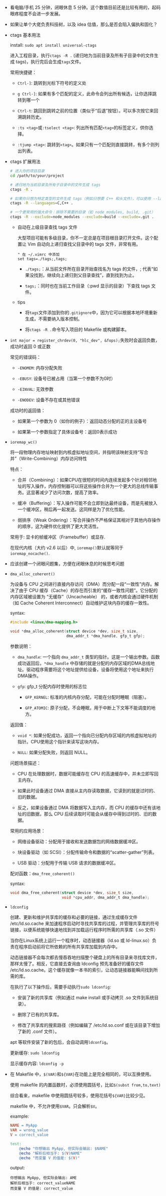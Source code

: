 * 看电脑/手机 25 分钟，闭眼休息 5 分钟。这个数值目前还是比较有用的，起码眼疼程度不会进一步发展。

* 如果让单个大佬负责科技树，以及 idea 估值，那么是否会陷入偏执和固化？

* ctags 基本用法

    install: `sudo apt install universal-ctags`

    进入工程目录，执行`ctags -R .` (递归地为当前目录及所有子目录中的文件生成 tags)，执行完后会生成`tags`文件。

    常用快捷键：

    * `Ctrl-]`: 跳转到光标下符号的定义处

    * `g Ctrl-]`: 如果有多个匹配的定义，此命令会列出所有候选，让你选择跳转到哪一个

    * `Ctrl-t`: 跳回到跳转之前的位置（类似于“后退”按钮）。可以多次按它来回溯跳转历史。

    * `:ts <tag>`或`:tselect <tag>`: 列出所有匹配`<tag>`的标签定义，供你选择。

    * `:tjump <tag>`: 跳转到`<tag>`。如果只有一个匹配则直接跳转，有多个则列出列表。

* ctags 扩展用法

    ```bash
    # 进入你的项目目录
    cd /path/to/your/project

    # 递归地为当前目录及所有子目录中的文件生成 tags
    ctags -R .

    # 如果你只想为特定类型的文件生成 tags（例如只想要 C++ 和头文件），可以使用 --languages 选项
    ctags -R --languages=C,C++ .

    # 一个更常用的强大命令：排除不需要的目录（如 node_modules, build, .git）
    ctags -R --exclude=node_modules --exclude=build --exclude=.git .
    ```

    * 自动在上级目录查找 tags 文件

        大型项目可能有多级目录，你不一定总是在项目根目录打开文件。这个配置让 Vim 自动向上递归查找父目录中的 tags 文件，非常有用。

        ```vim
        " 在 ~/.vimrc 中添加
        set tags=./tags;,tags;
        ```

        * `./tags;`：从当前文件所在目录开始查找名为 tags 的文件，; 代表“如果没找到，继续向上递归到父目录查找”，直到找到为止。

        * `tags;`：同时也在当前工作目录（:pwd 显示的目录）下查找 tags 文件。

    * tips

        * 将`tags`文件添加到你的`.gitignore`中，因为它可以根据本地环境重新生成，不需要纳入版本控制。

        * 将`ctags -R .`命令写入项目的 Makefile 或构建脚本。

* ``int major = register_chrdev(0, "hlc_dev", &fops);``失败时会返回负数，成功时返回 0 或正数

    常见的错误码：

    * `-ENOMEM`: 内存分配失败

    * `-EBUSY`: 设备号已被占用（当第一个参数不为0时）

    * `-EINVAL`: 无效参数

    * `-ENODEV`: 设备不存在或其他错误

    成功时的返回值：

    * 如果第一个参数为 0（如你的例子）：返回动态分配的正的主设备号

    * 如果第一个参数指定了具体设备号：返回0表示成功

* `ioremap_wc()`

    将一段物理内存地址映射到内核虚拟地址空间，并指明该映射支持“写合并”（Write-Combining）内存访问特性

    特点：

    * 合并（Combining）：如果CPU在很短的时间内连续发起多个针对相邻地址的写入操作，内存控制器可以将这些操作合并为一个更大的总线传输事务。这显著减少了访问次数，提高了效率。

    * 缓冲（Buffering）：写入操作可能不会立即到达最终设备，而是先被放入一个缓冲区，稍后再一起发送。这同样是为了优化性能。

    * 弱排序（Weak Ordering）：写合并操作不严格保证其相对于其他内存操作的顺序，这为硬件优化提供了更大灵活性。

    常用于: 显卡的帧缓冲区（Framebuffer）或显存.

    在现代内核（大约 v2.6 以后）中, `ioremap()`默认就等同于`ioremap_nocache()`.

* 应该创建一个闭眼问题集，方便在闭眼休息的时候思考问题

* `dma_alloc_coherent()`

    为设备与 CPU 之间进行直接内存访问（DMA）而分配一段“一致性”内存。解决了由于 CPU 缓存（Cache）的存在而引发的“缓存一致性问题”。它分配的内存区域被设置为 “无缓存”（Uncacheable） 的，或者内核会通过硬件机制（如 Cache Coherent Interconnect）自动维护这块内存的缓存一致性。

    syntax:

    ```c
    #include <linux/dma-mapping.h>

    void *dma_alloc_coherent(struct device *dev, size_t size,
                             dma_addr_t *dma_handle, gfp_t gfp);
    ```

    参数说明：

    * `dma_handle`: 一个指向 `dma_addr_t` 类型的指针。这是一个输出参数。函数成功返回后，`*dma_handle` 中存储的就是分配的内存区域的DMA总线地址。驱动程序需要将这个地址提供给设备，设备将使用这个地址来执行DMA操作。

    * `gfp`: gfp_t	分配内存时使用的标志位

        * `GFP_KERNEL`: 标准的内核内存分配，可能在分配时睡眠（阻塞）。

        * `GFP_ATOMIC`: 原子分配，不会睡眠，用于中断上下文等不能调度的地方。

    返回值：

    * `void *`: 如果分配成功，返回一个指向已分配内存区域的内核虚拟地址的指针。CPU使用这个指针来读写这块内存。

    * `NULL`: 如果分配失败，则返回 NULL。

    问题场景描述：

    * CPU 在处理数据时，数据可能缓存在 CPU 的高速缓存中，并未立即写回主内存。

    * 如果此时设备通过 DMA 直接从主内存读取数据，它读到的就是过时的、旧的数据。

    * 反之，如果设备通过 DMA 将数据写入主内存，而 CPU 的缓存中还有该地址的旧数据，那么 CPU 后续读取时可能会从缓存中得到过时的、旧的数据。

    常用的应用场景：

    * 网络设备驱动：分配用于接收和发送数据包的网络数据缓冲区。

    * 块设备驱动（如 SCSI）：分配传输命令和数据的“scatter-gather”列表。

    * USB 驱动：分配用于传输 USB 请求的数据缓冲区。

    配对函数：`dma_free_coherent()`

    syntax:

    ```c
    void dma_free_coherent(struct device *dev, size_t size,
                           void *cpu_addr, dma_addr_t dma_handle);
    ```

* `ldconfig`

    创建、更新和维护共享库的缓存和必要的链接，通过生成缓存文件 /etc/ld.so.cache 来加速程序启动时寻找共享库的过程，并管理共享库的符号链接，以便系统能够快速地找到并加载运行程序时所需的共享库（.so 文件）

    当你在Linux系统上运行一个程序时，动态链接器（ld.so 或 ld-linux.so）负责在程序启动前将它所依赖的所有共享库加载到内存中。

    动态链接器不会每次都去慢吞吞地扫描整个硬盘上的所有目录来寻找库文件，那样太慢了。相反，它直接去查询由 ldconfig 预先准备好的缓存文件 /etc/ld.so.cache。这个缓存就像一本书的索引，让动态链接器能瞬间找到所需的库。

    在执行了以下操作后，需要手动执行`sudo ldconfig`:

    * 安装了新的共享库（例如通过 make install 或手动拷贝 .so 文件到系统目录）。

    * 删除了已有的共享库。

    * 修改了共享库的搜索路径（例如编辑了 /etc/ld.so.conf 或在该目录下增加了新的 .conf 文件）。

    apt 等软件安装了新的包后，会自动调用`ldconfig`。

    更新缓存: `sudo ldconfig`

    显示缓存内容: `ldconfig -p`

* 在 Makefile 中，`$(VAR)`和`${VAR}`在功能上是完全相同的，可以互换使用。

    使用 makefile 的内置函数时，必须使用圆括号，比如`$(subst from,to,text)`

    综合看来，makefile 中使用圆括号较多，使用花括号`${VAR}`比较少见。

    makefile 中，不允许使用`$VAR`。只会解析`$V`。

    example:

    ```makefile
    NAME = MyApp
    VAR = wrong_value
    V = correct_value

    test:
    	@echo "你想输出 MyApp, 但实际会输出: $NAME"
    	@echo "解析后相当于: $(V)NAME"
    	@echo "而变量 V 的值是: $(V)"
    ```

    output:

    ```
    你想输出 MyApp, 但实际会输出: AME
    解析后相当于: correct_valueNAME
    而变量 V 的值是: correct_value
    ```